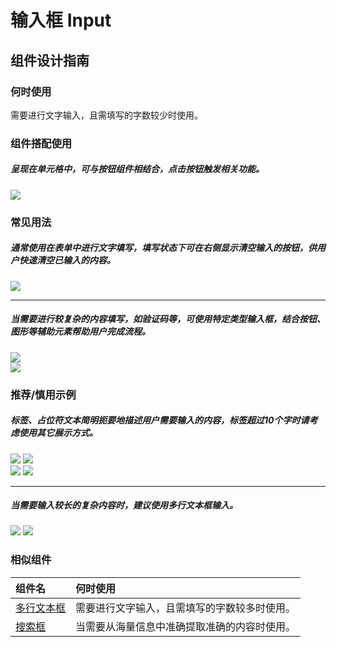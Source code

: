 # 输入框 Input

## 组件设计指南

### 何时使用

需要进行文字输入，且需填写的字数较少时使用。

### 组件搭配使用

##### 呈现在单元格中，可与按钮组件相结合，点击按钮触发相关功能。

<div class="legend">
  <div class="item">
    <img src="https://tdesign.gtimg.com/site/design/mobile-guide/input/input-1.png" />
  </div>
</div>


### 常见用法

##### 通常使用在表单中进行文字填写，填写状态下可在右侧显示清空输入的按钮，供用户快速清空已输入的内容。

<div class="item">
    <img src="https://tdesign.gtimg.com/site/design/mobile-guide/input/input-2.png" />
</div>

<hr />

##### 当需要进行较复杂的内容填写，如验证码等，可使用特定类型输入框，结合按钮、图形等辅助元素帮助用户完成流程。

<div class="legend">
  <div class="item">
    <img src="https://tdesign.gtimg.com/site/design/mobile-guide/input/input-3.png" />
  </div>

  <div class="item">
    <img src="https://tdesign.gtimg.com/site/design/mobile-guide/input/input-4.png" />
  </div>
</div>

### 推荐/慎用示例

##### 标签、占位符文本简明扼要地描述用户需要输入的内容，标签超过10个字时请考虑使用其它展示方式。

<div class="legend">
  <div class="item">
    <img src="https://tdesign.gtimg.com/site/design/mobile-guide/input/input-5.png" />
    <img class="tag" src="https://tdesign.gtimg.com/site/doc/good.png" />
  </div>

  <div class="item">
    <img src="https://tdesign.gtimg.com/site/design/mobile-guide/input/input-6.png" />
    <img class="tag" src="https://tdesign.gtimg.com/site/doc/bad.png" />
  </div>
</div>

<hr />

##### 当需要输入较长的复杂内容时，建议使用多行文本框输入。
<div class="legend">
  <div class="item">
    <img src="https://tdesign.gtimg.com/site/design/mobile-guide/input/input-7.png" />
    <img class="tag" src="https://tdesign.gtimg.com/site/doc/bad.png" />
  </div>
</div>


### 相似组件

| 组件名                   | 何时使用                                     |
| :----------------------- | :------------------------------------------- |
| [多行文本框](./textarea) | 需要进行文字输入，且需填写的字数较多时使用。 |
| [搜索框](./search)       | 当需要从海量信息中准确提取准确的内容时使用。 |
